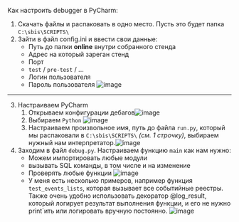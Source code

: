 Как настроить debugger в PyCharm:
1. Скачать файлы и распаковать в одно место. Пусть это будет папка `C:\sbis\SCRIPTS\`
2. Зайти в файл config.ini и ввести свои данные:
	- Путь до папки **online** внутри собранного стенда
	- Адрес на который зареган стенд
	- Порт
	- `test` / `pre-test` / ...
	- Логин пользователя
	- Пароль пользователя
![image](https://user-images.githubusercontent.com/28065104/189142879-5554ed48-127b-42bf-950b-2516fa8b72df.png)

---
3. Настраиваем PyCharm
	1. Открываем конфигурации дебагов![image](https://user-images.githubusercontent.com/28065104/189144093-610b2653-588f-4807-855f-4a13a16705fe.png)
	2. Выбираем `Python`
![image](https://user-images.githubusercontent.com/28065104/189144472-c5cbcada-a4ec-4f34-bc4c-49558e7fe9b3.png)
	3.  Настраиваем произвольное имя, путь до файла `run.py`, который мы распаковали в `C:\sbis\SCRIPTS\` *(см. 1 строчку)*, выбираем нужный нам интерпретатор.![image](https://user-images.githubusercontent.com/28065104/189145749-20adaa6b-7b24-4237-a755-5cbd54a2f4d9.png)
4. Заходим в файл `debug.py`. Настраиваем функцию `main` как нам нужно:
	- Можем импортировать любые модули
	- вызывать SQL команды, в том числе и на изменение
	- Проверять любые функции
![image](https://user-images.githubusercontent.com/28065104/189149370-2f2c0fef-1cbd-4598-816a-d05f38b0cc95.png)
	- У меня есть несколько примеров, например функция `test_events_lists`, которая вызывает все событийные реестры. Также очень удобно использовать декоратор @log_result, который логирует результат выполнения функции, и его не нужно print`ить или логировать вручную постоянно.
	![image](https://user-images.githubusercontent.com/28065104/189150065-f7b976bf-0778-4915-9286-5ccc454f7a2a.png)


